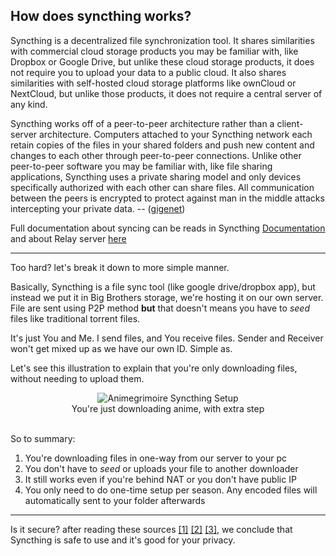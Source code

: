 ## How does syncthing works?

Syncthing is a decentralized file synchronization tool. It shares similarities with commercial cloud storage products you may be familiar with, like Dropbox or Google Drive, but unlike these cloud storage products, it does not require you to upload your data to a public cloud. It also shares similarities with self-hosted cloud storage platforms like ownCloud or NextCloud, but unlike those products, it does not require a central server of any kind.

Syncthing works off of a peer-to-peer architecture rather than a client-server architecture. Computers attached to your Syncthing network each retain copies of the files in your shared folders and push new content and changes to each other through peer-to-peer connections. Unlike other peer-to-peer software you may be familiar with, like file sharing applications, Syncthing uses a private sharing model and only devices specifically authorized with each other can share files. All communication between the peers is encrypted to protect against man in the middle attacks intercepting your private data. -- ([gigenet](https://www.gigenet.com/blog/how-to-set-up-a-complex-syncthing-network/))

Full documentation about syncing can be reads in Syncthing [Documentation](https://docs.syncthing.net/users/syncing.html) and about Relay server [here](https://docs.syncthing.net/users/strelaysrv.html)
<hr>

Too hard? let's break it down to more simple manner.

Basically, Syncthing is a file sync tool (like google drive/dropbox app), but instead we put it in Big Brothers storage, we're hosting it on our own server. File are sent using P2P method **but** that doesn't means you have to *seed* files like traditional torrent files.

It's just You and Me. I send files, and You receive files. Sender and Receiver won't get mixed up as we have our own ID. Simple as.

Let's see this illustration to explain that you're only downloading files, without needing to upload them.

<div align="center">
<img src="https://i.ibb.co/y0zBk6L/syncthing.jpg" alt="Animegrimoire Syncthing Setup"</img><br>
You're just downloading anime, with extra step
</div>
<br>

So to summary:

1. You're downloading files in one-way from our server to your pc
2. You don't have to *seed* or uploads your file to another downloader
3. It still works even if you're behind NAT or you don't have public IP
4. You only need to do one-time setup per season. Any encoded files will automatically sent to your folder afterwards

<hr>

Is it secure? after reading these sources [[1]](https://forum.syncthing.net/t/can-you-please-convince-me-that-syncthing-is-safe-to-use/11154) [[2]](https://docs.syncthing.net/users/security.html) [[3]](https://www.researchgate.net/publication/279959852_Forensic_Analysis_and_Remote_Evidence_Recovery_from_Syncthing_An_Open_Source_Decentralised_File_Synchronisation_Utility), we conclude that Syncthing is safe to use and it's good for your privacy.
